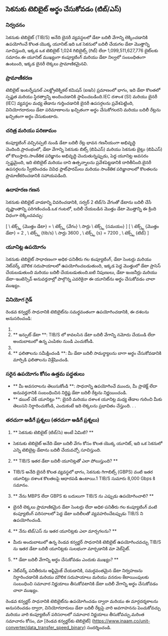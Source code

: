 ## సెకనుకు టెబిబైట్ అర్థం చేసుకోవడం (టిబ్/ఎస్)

### నిర్వచనం
సెకనుకు టెబిబైట్ (TIB/S) అనేది బైనరీ వ్యవస్థలలో డేటా బదిలీ వేగాన్ని లెక్కించడానికి ఉపయోగించే కొలత యొక్క యూనిట్.ఇది ఒక సెకనులో బదిలీ చేయగల డేటా మొత్తాన్ని సూచిస్తుంది, ఇక్కడ ఒక టెబిబైట్ 1,024 గిబిబైట్స్ (గిబ్) లేదా 1,099,511,627,776 బైట్‌లకు సమానం.ఈ యూనిట్ ముఖ్యంగా కంప్యూటింగ్ మరియు డేటా నిల్వలో సంబంధితంగా ఉంటుంది, ఇక్కడ బైనరీ లెక్కలు ప్రామాణికమైనవి.

### ప్రామాణీకరణ
టెబిబైట్ ఇంటర్నేషనల్ ఎలక్ట్రోటెక్నికల్ కమిషన్ (ఐఇసి) ప్రమాణంలో భాగం, ఇది డేటా కొలతలో స్పష్టత మరియు స్థిరత్వాన్ని అందించడానికి స్థాపించబడింది.IEC దశాంశ (SI) మరియు బైనరీ (IEC) వ్యవస్థల మధ్య తేడాను గుర్తించడానికి బైనరీ ఉపసర్గలను ప్రవేశపెట్టింది, వినియోగదారులు డేటా పరిమాణాలను ఖచ్చితంగా అర్థం చేసుకోగలరని మరియు బదిలీ రేట్లను ఖచ్చితంగా అర్థం చేసుకుంటారు.

### చరిత్ర మరియు పరిణామం
కంప్యూటింగ్ వచ్చినప్పటి నుండి డేటా బదిలీ రేట్ల భావన గణనీయంగా అభివృద్ధి చెందింది.ప్రారంభంలో, డేటా వేగాన్ని సెకనుకు బిట్స్ (బిపిఎస్) మరియు సెకనుకు బైట్లు (బిపిఎస్) లో కొలుస్తారు.సాంకేతిక పరిజ్ఞానం అభివృద్ధి చెందుతున్నప్పుడు, పెద్ద యూనిట్ల అవసరం స్పష్టమైంది, ఇది టెబిబైట్ మరియు దాని ఉత్పన్నాలను ప్రవేశపెట్టడానికి దారితీసింది.బైనరీ ఉపసర్గలను స్వీకరించడం వివిధ ప్లాట్‌ఫారమ్‌లు మరియు సాంకేతిక పరిజ్ఞానాలలో కొలతలను ప్రామాణీకరించడానికి సహాయపడింది.

### ఉదాహరణ గణన
సెకనుకు టెబిబైట్ వాడకాన్ని వివరించడానికి, సర్వర్ 2 టిబ్/సె వేగంతో డేటాను బదిలీ చేసే దృష్టాంతాన్ని పరిగణించండి.ఒక గంటలో, బదిలీ చేయబడిన మొత్తం డేటా మొత్తాన్ని ఈ క్రింది విధంగా లెక్కించవచ్చు:

[
\ టెక్స్ట్ {మొత్తం డేటా} = \ టెక్స్ట్ {వేగం} \ సార్లు \ టెక్స్ట్ {సమయం}
\]
[
\ టెక్స్ట్ {మొత్తం డేటా} = 2 \, \ టెక్స్ట్ {tib/s} \ సార్లు 3600 \, \ టెక్స్ట్ {s} = 7200 \, \ టెక్స్ట్ {టిబ్}
\]

### యూనిట్ల ఉపయోగం
సెకనుకు టెబిబైట్ సాధారణంగా అధిక-పనితీరు గల కంప్యూటింగ్, డేటా సెంటర్లు మరియు నెట్‌వర్క్ మౌలిక సదుపాయాలలో ఉపయోగించబడుతుంది, ఇక్కడ పెద్ద మొత్తంలో డేటా ప్రాసెస్ చేయబడుతుంది మరియు బదిలీ చేయబడుతుంది.ఐటి నిపుణులు, డేటా ఇంజనీర్లు మరియు డేటా-ఇంటెన్సివ్ అనువర్తనాల్లో పాల్గొన్న ఎవరికైనా ఈ యూనిట్‌ను అర్థం చేసుకోవడం చాలా ముఖ్యం.

### వినియోగ గైడ్
రెండవ కన్వర్టర్ సాధనానికి టెబిబైట్‌ను సమర్థవంతంగా ఉపయోగించడానికి, ఈ దశలను అనుసరించండి:

1.
2. ** ఇన్పుట్ డేటా **: TIB/S లో కావలసిన డేటా బదిలీ వేగాన్ని నమోదు చేయండి లేదా అందుబాటులో ఉన్న ఎంపికల నుండి ఎంచుకోండి.
3.
4. ** ఫలితాలను సమీక్షించండి **: మీ డేటా బదిలీ సామర్థ్యాలను బాగా అర్థం చేసుకోవడానికి మార్పిడి ఫలితాలను విశ్లేషించండి.

### సరైన ఉపయోగం కోసం ఉత్తమ పద్ధతులు
- ** మీ అవసరాలను తెలుసుకోండి **: సాధనాన్ని ఉపయోగించే ముందు, మీ ప్రాజెక్ట్ లేదా అనువర్తనానికి సంబంధించిన నిర్దిష్ట డేటా బదిలీ రేట్లను నిర్ణయించండి.
- ** డబుల్ చెక్ యూనిట్లు **: బైనరీ మరియు దశాంశ యూనిట్ల మధ్య తేడాల గురించి మీకు తెలుసని నిర్ధారించుకోండి, ఎందుకంటే ఇది లెక్కలను ప్రభావితం చేస్తుంది.
.
.

### తరచుగా అడిగే ప్రశ్నలు (తరచుగా అడిగే ప్రశ్నలు)

1. ** సెకనుకు టెబిబైట్ (టిబ్/సె) అంటే ఏమిటి? **
- సెకనుకు టెబిబైట్ అనేది డేటా బదిలీ వేగం కోసం కొలత యొక్క యూనిట్, ఇది ఒక సెకనులో ఎన్ని టెబిబైట్ల డేటాను బదిలీ చేయవచ్చో సూచిస్తుంది.

2. ** TIB/S ఇతర డేటా బదిలీ యూనిట్లతో ఎలా పోలుస్తుంది? **
- TIB/S అనేది బైనరీ కొలత వ్యవస్థలో భాగం, సెకనుకు గిగాబిట్స్ (GBPS) వంటి ఇతర యూనిట్లు దశాంశ కొలతలపై ఆధారపడి ఉంటాయి.1 TIB/S సుమారు 8,000 Gbps కి సమానం.

3. ** నేను MBPS లేదా GBPS కు బదులుగా TIB/S ను ఎప్పుడు ఉపయోగించాలి? **
- బైనరీ లెక్కలు ప్రామాణికమైన డేటా సెంటర్లు లేదా అధిక-పనితీరు గల కంప్యూటింగ్ వంటి కంప్యూటింగ్ పరిసరాలలో పెద్ద డేటా బదిలీలతో వ్యవహరించేటప్పుడు TIB/S ని ఉపయోగించండి.

4. ** నేను టిబ్/ఎస్ ను ఇతర యూనిట్లకు ఎలా మార్చగలను? **
- మీరు అందుబాటులో ఉన్న రెండవ కన్వర్టర్ సాధనానికి టెబిబైట్ ఉపయోగించవచ్చు TIB/S ను ఇతర డేటా బదిలీ యూనిట్లకు సులభంగా మార్చడానికి మా వెబ్‌సైట్.

5. ** డేటా బదిలీ వేగాన్ని అర్థం చేసుకోవడం ఎందుకు ముఖ్యం? **
- నెట్‌వర్క్ పనితీరును ఆప్టిమైజ్ చేయడానికి, సమర్థవంతమైన డేటా నిర్వహణను నిర్ధారించడానికి మరియు మౌలిక సదుపాయాలు మరియు వనరుల కేటాయింపులకు సంబంధించి సమాచార నిర్ణయాలు తీసుకోవటానికి డేటా బదిలీ వేగాన్ని అర్థం చేసుకోవడం చాలా ముఖ్యం.

రెండవ కన్వర్టర్ సాధనానికి టెబిబైట్‌ను ఉపయోగించడం ద్వారా మరియు ఈ మార్గదర్శకాలను అనుసరించడం ద్వారా, వినియోగదారులు డేటా బదిలీ రేట్లపై వారి అవగాహనను పెంచుకోవచ్చు మరియు వారి కంప్యూటింగ్ పరిసరాలలో సమాచార నిర్ణయాలు తీసుకోవచ్చు.మరింత సమాచారం కోసం, మా [రెండవ కన్వర్టర్‌కు టెబిబైట్] (https://www.inaam.co/unit-converter/data_transfer_speed_binary) సందర్శించండి.